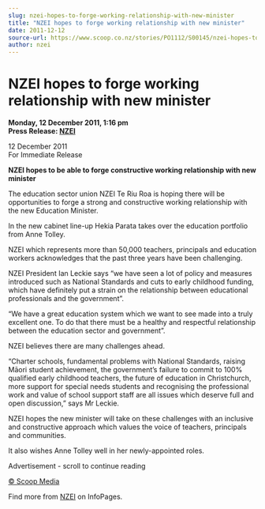 ```yaml
---
slug: nzei-hopes-to-forge-working-relationship-with-new-minister
title: "NZEI hopes to forge working relationship with new minister"
date: 2011-12-12
source-url: https://www.scoop.co.nz/stories/PO1112/S00145/nzei-hopes-to-forge-working-relationship-with-new-minister.htm
author: nzei
---
```

NZEI hopes to forge working relationship with new minister
==========================================================

**Monday, 12 December 2011, 1:16 pm**  
**Press Release: [NZEI](https://info.scoop.co.nz/NZEI)**

12 December 2011  
For Immediate Release

**NZEI hopes to be able to forge constructive working relationship with new minister**

The education sector union NZEI Te Riu Roa is hoping there will be opportunities to forge a strong and constructive working relationship with the new Education Minister.

In the new cabinet line-up Hekia Parata takes over the education portfolio from Anne Tolley.

NZEI which represents more than 50,000 teachers, principals and education workers acknowledges that the past three years have been challenging.

NZEI President Ian Leckie says “we have seen a lot of policy and measures introduced such as National Standards and cuts to early childhood funding, which have definitely put a strain on the relationship between educational professionals and the government”.

“We have a great education system which we want to see made into a truly excellent one. To do that there must be a healthy and respectful relationship between the education sector and government”.

NZEI believes there are many challenges ahead.

“Charter schools, fundamental problems with National Standards, raising Māori student achievement, the government’s failure to commit to 100% qualified early childhood teachers, the future of education in Christchurch, more support for special needs students and recognising the professional work and value of school support staff are all issues which deserve full and open discussion,” says Mr Leckie.

NZEI hopes the new minister will take on these challenges with an inclusive and constructive approach which values the voice of teachers, principals and communities.

It also wishes Anne Tolley well in her newly-appointed roles.  

Advertisement - scroll to continue reading





[© Scoop Media](http://www.scoop.co.nz/about/terms.html)

Find more from [NZEI](https://info.scoop.co.nz/NZEI) on InfoPages.